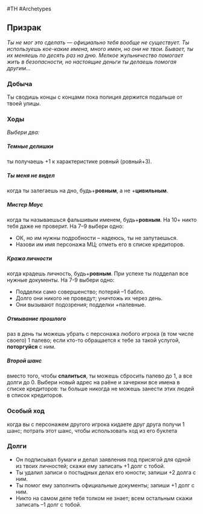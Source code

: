 #TH #Archetypes 

## Призрак
*Ты не мог это сделать — официально тебя вообще не существует. Ты используешь кое-какие имена, много имен, но они не твои. Бывает, ты их меняешь по десять раз на дню. Мелкое жульничество помогает жить в безопасности, но настоящие деньги ты делаешь помогая другим...*

### Добыча
Ты сводишь концы с концами пока полиция держится подальше от твоей улицы.

### Ходы
*Выбери два:*

##### Темные делишки
ты получаешь +1 к характеристике ровный (ровный+3). 

##### Ты меня не видел
когда ты залегаешь на дно, будь+**ровным**, а не +**цивильным**. 

##### Мистер Маус
когда ты называешься фальшивым именем, будь+**ровным**. На 10+ никто тебя даже не проверит. На 7–9 выбери одно: 
- ОК, но им нужны подробности – надеюсь, ты не запутаешься. 
- Назови им имя персонажа МЦ; отметь его в списке кредиторов. 

##### Кража личности
когда крадешь личность, будь+**ровным**. При успехе ты подделал все нужные документы. На 7-9 выбери одно: 
- Подделки само совершенство; потеряй –1 бабло. 
- Долго они никого не проведут; уничтожь их через день. 
- Они вызывают подозрения; подделки +палевные.


##### Отмывание прошлого
раз в день ты можешь убрать с персонажа любого игрока (в том числе своего) 1 палево; если кто-то обращается к тебе за такой услугой, **поторгуйся** с ним. 

##### Второй шанс
вместо того, чтобы **спалиться**, ты можешь сбросить палево до 1, а все долги до 0. Выбери новый адрес на раёне и зачеркни все имена в списке кредиторов: ты больше никогда не можешь занести этих людей в список кредиторов.

### Особый ход
когда вы с персонажем другого игрока кидаете друг друга получи 1 шанс; потрать этот шанс, чтобы использовать ход из его буклета

### Долги
 - Он подписывал бумаги и делал заявления под присягой для одной из твоих личностей; скажи ему записать +1 долг с тобой. 
- Ты удалил записи о постыдных делах его юности; запиши +2 долга с ним. 
- Ты помог ему заполнить официальные документы; запиши +1 долг с ним. 
- Никто на самом деле тебя толком не знает; всем остальным скажи записать –1 долг с тобой.